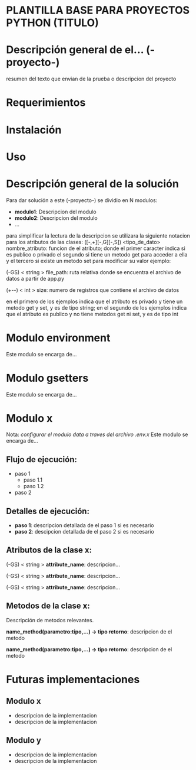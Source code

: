 # PLANTILLA BASE PARA PROYECTOS PYTHON (TITULO)

#  Descripción general de el... (-proyecto-)
resumen del texto que envian de la prueba o descripcion del proyecto

# Requerimientos


# Instalación

# Uso

# Descripción general de la solución
Para dar solución a este (-proyecto-) se dividio en N modulos:
- **modulo1**: Descripcion del modulo
- **modulo2**: Descripcion del modulo
- ...
  
para simplificar la lectura de la descripcion se utilizara la siguiente notacion para los atributos de las clases: ([-,+][-,G][-,S]) <tipo_de_dato> nombre_atributo: funcion de el atributo; donde el primer caracter indica si es publico o privado el segundo si tiene un metodo get para acceder a ella y el tercero si existe un metodo set para modificar su valor ejemplo:

(-GS) < string > file_path: ruta relativa donde se encuentra el archivo de datos a partir de app.py

(+--) < int > size: numero de registros que contiene el archivo de datos

en el primero de los ejemplos indica que el atributo es privado y tiene un metodo get y set, y es de tipo string; en el segundo de los ejemplos indica que el atributo es publico y no tiene metodos get ni set, y es de tipo int

# Modulo environment
Este modulo se encarga de...
# Modulo gsetters
Este modulo se encarga de...
# Modulo x
Nota: _configurar el modulo data a traves del archivo .env.x_
Este modulo se encarga de...
## Flujo de ejecución:
- paso 1
  - paso 1.1
  - paso 1.2
- paso 2
  
## Detalles de ejecución:
- **paso 1**: descripcion detallada de el paso 1 si es necesario
- **paso 2**: descipcion detallada de el paso 2 si es necesario

## Atributos de la clase x:

(-GS) < string > **attribute_name**: descripcion...

(-GS) < string > **attribute_name**: descripcion...

(-GS) < string > **attribute_name**: descripcion...

## Metodos de la clase x:
Descripción de metodos relevantes.

**name_method(parametro:tipo,...) -> tipo retorno**: descripcion de el metodo

**name_method(parametro:tipo,...) -> tipo retorno**: descripcion de el metodo

# Futuras implementaciones
## Modulo x
- descripcion de la implementacion
- descripcion de la implementacion

## Modulo y
- descripcion de la implementacion
- descripcion de la implementacion